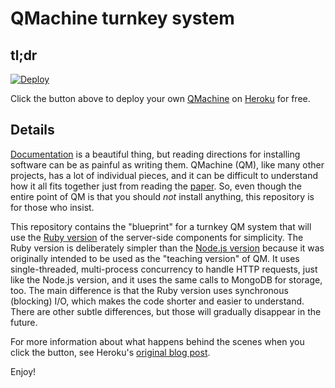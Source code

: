 QMachine turnkey system
=======================

tl;dr
-----

[![Deploy](https://www.herokucdn.com/deploy/button.svg)](https://heroku.com/deploy?template=https://github.com/qmachine/qm-ruby-turnkey)

Click the button above to deploy your own [QMachine](https://www.qmachine.org)
on [Heroku](https://www.heroku.com) for free.


Details
-------

[Documentation](https://docs.qmachine.org/en/latest/) is a beautiful thing, but
reading directions for installing software can be as painful as writing them.
QMachine (QM), like many other projects, has a lot of individual pieces, and it
can be difficult to understand how it all fits together just from reading the
[paper](http://www.biomedcentral.com/1471-2105/15/176). So, even though the
entire point of QM is that you should *not* install anything, this repository
is for those who insist.

This repository contains the "blueprint" for a turnkey QM system that will use
the [Ruby version](https://github.com/qmachine/qm-ruby) of the server-side
components for simplicity. The Ruby version is deliberately simpler than the
[Node.js version](https://github.com/qmachine/qm-nodejs) because it was
originally intended to be used as the "teaching version" of QM. It uses
single-threaded, multi-process concurrency to handle HTTP requests, just like
the Node.js version, and it uses the same calls to MongoDB for storage, too.
The main difference is that the Ruby version uses synchronous (blocking) I/O,
which makes the code shorter and easier to understand. There are other subtle
differences, but those will gradually disappear in the future.

For more information about what happens behind the scenes when you click the
button, see Heroku's
[original blog post](https://blog.heroku.com/archives/2014/8/7/heroku-button).

Enjoy!


